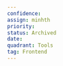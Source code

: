 ```yaml
---
confidence: 
assign: minhth
priority: 
status: Archived
date: 
quadrant: Tools
tag: Frontend
---
```


